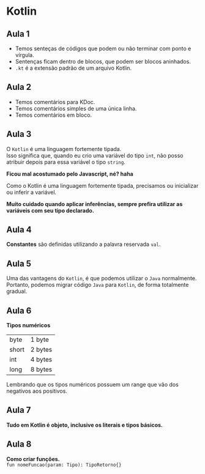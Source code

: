 # Kotlin

<h2>Aula 1</h2>
<ul>
<li> 
Temos senteças de códigos que podem ou não terminar com ponto e vírgula.
</li>
<li> 
Sentenças ficam dentro de blocos, que podem ser blocos aninhados.
</li>
<li> 
<code>.kt</code> é a extensão padrão de um arquivo Kotlin.
</li>
</ul>

<h2>Aula 2</h2>
<ul>
<li> 
Temos comentários para KDoc.
</li>
<li> 
Temos comentários simples de uma única linha.
</li>
<li> 
Temos comentários em bloco.
</li>
</ul>

<h2>Aula 3</h2>
<p>
O <code>Kotlin</code> é uma linguagem fortemente tipada. <br/>
Isso significa que, quando eu crio uma variável do tipo <code>int</code>, não posso
atribuir depois para essa variável o tipo <code>string</code>.
</p>
<strong>Ficou mal acostumado pelo Javascript, né? haha</strong>
<p>
Como o Kotlin é uma linguagem fortemente tipada, precisamos ou inicializar ou 
inferir a variável.
</p>
<strong>Muito cuidado quando aplicar inferências, sempre prefira utilizar as variáveis
com seu tipo declarado.
</strong>

<h2>Aula 4</h2>
<p>
<strong>Constantes</strong> são definidas utilizando a palavra reservada <code>val</code>.
</p>

<h2>Aula 5</h2>
<p>
Uma das vantagens do <code>Kotlin</code>, é que podemos utilizar o <code>Java</code>
normalmente.
Portanto, podemos migrar código <code>Java</code> para <code>Kotlin</code>, de forma
totalmente gradual.
</p>

<h2>Aula 6</h2>
<strong>Tipos numéricos</strong>
<table>
<tr>
<td>byte</td>
<td>1 byte</td>
</tr>
<tr>
<td>short</td>
<td>2 bytes</td>
</tr>
<tr>
<td>int</td>
<td>4 bytes</td>
</tr>
<tr>
<td>long</td>
<td>8 bytes</td>
</tr>
</table>
<p>Lembrando que os tipos numéricos possuem um range que vão dos negativos aos positivos.</p>

<h2>Aula 7</h2>
<p>
<strong>Tudo em Kotlin é objeto, inclusive os literais e tipos básicos.</strong>
</p>

<h2>Aula 8</h2>
<p>
<strong>Como criar funções.</strong><br/>
<code>fun nomeFuncao(param: Tipo): TipoRetorno{}</code>
</p>